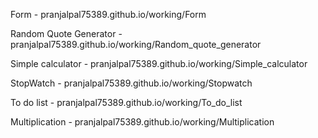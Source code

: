 Form - pranjalpal75389.github.io/working/Form

Random Quote Generator - pranjalpal75389.github.io/working/Random_quote_generator

Simple calculator - pranjalpal75389.github.io/working/Simple_calculator

StopWatch - pranjalpal75389.github.io/working/Stopwatch

To do list - pranjalpal75389.github.io/working/To_do_list

Multiplication - pranjalpal75389.github.io/working/Multiplication
